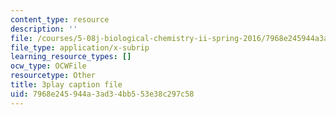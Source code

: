 ```yaml
---
content_type: resource
description: ''
file: /courses/5-08j-biological-chemistry-ii-spring-2016/7968e245944a3ad34bb553e38c297c58_UzMEzYQOFRA.srt
file_type: application/x-subrip
learning_resource_types: []
ocw_type: OCWFile
resourcetype: Other
title: 3play caption file
uid: 7968e245-944a-3ad3-4bb5-53e38c297c58
---
```

